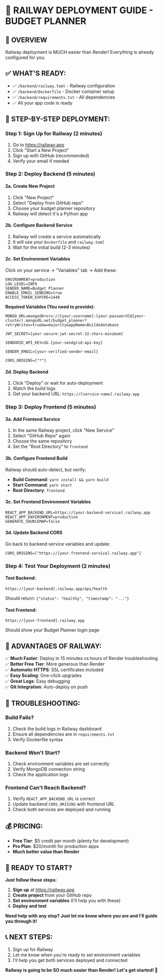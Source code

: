 🚄 RAILWAY DEPLOYMENT GUIDE - BUDGET PLANNER
===========================================

## 🎯 OVERVIEW
Railway deployment is MUCH easier than Render! Everything is already configured for you.

## ✅ WHAT'S READY:
- ✅ `/backend/railway.toml` - Railway configuration
- ✅ `/backend/Dockerfile` - Docker container setup  
- ✅ `/backend/requirements.txt` - All dependencies
- ✅ All your app code is ready

## 🚀 STEP-BY-STEP DEPLOYMENT:

### Step 1: Sign Up for Railway (2 minutes)
1. Go to https://railway.app
2. Click "Start a New Project"
3. Sign up with GitHub (recommended)
4. Verify your email if needed

### Step 2: Deploy Backend (5 minutes)

#### 2a. Create New Project
1. Click "New Project" 
2. Select "Deploy from GitHub repo"
3. Choose your budget planner repository
4. Railway will detect it's a Python app

#### 2b. Configure Backend Service
1. Railway will create a service automatically
2. It will use your `Dockerfile` and `railway.toml`
3. Wait for the initial build (2-3 minutes)

#### 2c. Set Environment Variables
Click on your service → "Variables" tab → Add these:

```
ENVIRONMENT=production
LOG_LEVEL=INFO
SENDER_NAME=Budget Planner
ENABLE_EMAIL_SENDING=true
ACCESS_TOKEN_EXPIRE=1440
```

**Required Variables (You need to provide):**
```
MONGO_URL=mongodb+srv://[your-username]:[your-password]@[your-cluster].mongodb.net/budget_planner?retryWrites=true&w=majority&appName=Buildadatabase

JWT_SECRET=[your-secure-jwt-secret-32-chars-minimum]

SENDGRID_API_KEY=SG.[your-sendgrid-api-key]

SENDER_EMAIL=[your-verified-sender-email]

CORS_ORIGINS=["*"]
```

#### 2d. Deploy Backend
1. Click "Deploy" or wait for auto-deployment
2. Watch the build logs
3. Get your backend URL: `https://[service-name].railway.app`

### Step 3: Deploy Frontend (5 minutes)

#### 3a. Add Frontend Service
1. In the same Railway project, click "New Service"
2. Select "GitHub Repo" again
3. Choose the same repository
4. Set the "Root Directory" to `frontend`

#### 3b. Configure Frontend Build
Railway should auto-detect, but verify:
- **Build Command**: `yarn install && yarn build`
- **Start Command**: `yarn start`
- **Root Directory**: `frontend`

#### 3c. Set Frontend Environment Variables
```
REACT_APP_BACKEND_URL=https://[your-backend-service].railway.app
REACT_APP_ENVIRONMENT=production
GENERATE_SOURCEMAP=false
```

#### 3d. Update Backend CORS
Go back to backend service variables and update:
```
CORS_ORIGINS=["https://[your-frontend-service].railway.app"]
```

### Step 4: Test Your Deployment (2 minutes)

#### Test Backend:
```
https://[your-backend].railway.app/api/health
```
Should return: `{"status": "healthy", "timestamp": "..."}`

#### Test Frontend:
```
https://[your-frontend].railway.app
```
Should show your Budget Planner login page

## 🎉 ADVANTAGES OF RAILWAY:

✅ **Much Faster**: Deploy in 15 minutes vs hours of Render troubleshooting  
✅ **Better Free Tier**: More generous than Render  
✅ **Automatic HTTPS**: SSL certificates included  
✅ **Easy Scaling**: One-click upgrades  
✅ **Great Logs**: Easy debugging  
✅ **Git Integration**: Auto-deploy on push  

## 🔧 TROUBLESHOOTING:

### Build Fails?
1. Check the build logs in Railway dashboard
2. Ensure all dependencies are in `requirements.txt`
3. Verify Dockerfile syntax

### Backend Won't Start?
1. Check environment variables are set correctly
2. Verify MongoDB connection string
3. Check the application logs

### Frontend Can't Reach Backend?
1. Verify `REACT_APP_BACKEND_URL` is correct
2. Update backend `CORS_ORIGINS` with frontend URL
3. Check both services are deployed and running

## 💰 PRICING:
- **Free Tier**: $5 credit per month (plenty for development)
- **Pro Plan**: $20/month for production apps
- **Much better value than Render**

## 🚀 READY TO START?

**Just follow these steps:**
1. **Sign up** at https://railway.app
2. **Create project** from your GitHub repo  
3. **Set environment variables** (I'll help you with these)
4. **Deploy and test**

**Need help with any step? Just let me know where you are and I'll guide you through it!**

## 📞 NEXT STEPS:
1. Sign up for Railway
2. Let me know when you're ready to set environment variables
3. I'll help you get both services deployed and connected

**Railway is going to be SO much easier than Render! Let's get started! 🚄**